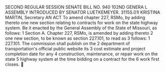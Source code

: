 SECOND REGULAR SESSION
SENATE BILL NO. 940
102ND GENERA L ASSEMBLY
INTRODUCED BY SENATOR LUETKEMEYER.
3115S.01I KRISTINA MARTIN, Secretary
AN ACT
To amend chapter 227, RSMo, by adding thereto one new section relating to contracts for work on
the state highway system.
Be it enacted by the General Assembly of the State of Missouri, as follows:
1 Section A. Chapter 227, RSMo, is amended by adding thereto
2 one new section, to be known as section 227.101, to read as
3 follows:
1 227.101. The commission shall publish on the
2 department of transportation's official public website its
3 cost estimate and project completion date for any
4 construction, maintenance, or repair work on the state
5 highway system at the time bidding on a contract for the
6 work first closes.
